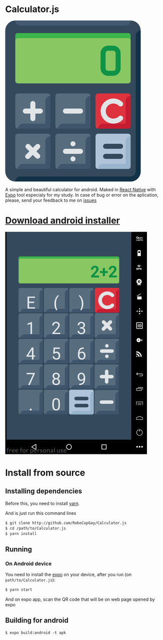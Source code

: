 # Calculator.js

![Calculator.js Icon](assets/icon.png)

A simple and beautiful calculator for android. Maked in [React Native](https://facebook.github.io/react-native/) with [Expo](http://expo.io) tool especialy for my study. In case of bug or error on the aplication, please, send your feedback to me on [issues](/issues)

# [Download android installer](https://github.com/RoboCopGay/Calculator.js/releases)

![Calculator Screen](screenshots/cell_screen.png)


# Install from source

## Installing dependencies

Before this, you need to install [yarn](https://yarnpkg.com/en/docs/install#debian-stable).

And is just run this command lines

```sh
$ git clone http://github.com/RoboCopGay/Calculator.js
$ cd /path/to/Calculator.js
$ yarn install
```

## Running

### On Android device

You need to install the [expo](https://play.google.com/store/apps/details?id=host.exp.exponent&referrer=www) on your device, after you run (on `path/to/Calculator.js`):

```sh
$ yarn start
```

And on expo app, scan the QR code that will be on web page opened by expo

## Building for android

```
$ expo build:android -t apk
```
